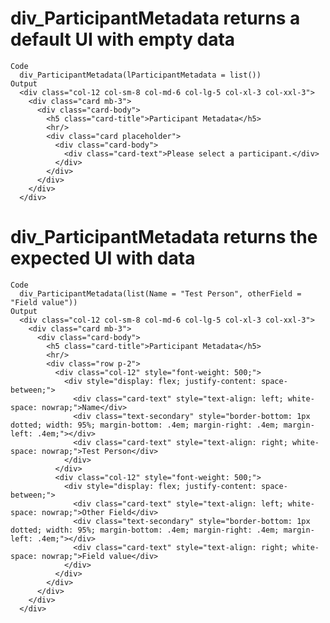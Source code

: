 # div_ParticipantMetadata returns a default UI with empty data

    Code
      div_ParticipantMetadata(lParticipantMetadata = list())
    Output
      <div class="col-12 col-sm-8 col-md-6 col-lg-5 col-xl-3 col-xxl-3">
        <div class="card mb-3">
          <div class="card-body">
            <h5 class="card-title">Participant Metadata</h5>
            <hr/>
            <div class="card placeholder">
              <div class="card-body">
                <div class="card-text">Please select a participant.</div>
              </div>
            </div>
          </div>
        </div>
      </div>

# div_ParticipantMetadata returns the expected UI with data

    Code
      div_ParticipantMetadata(list(Name = "Test Person", otherField = "Field value"))
    Output
      <div class="col-12 col-sm-8 col-md-6 col-lg-5 col-xl-3 col-xxl-3">
        <div class="card mb-3">
          <div class="card-body">
            <h5 class="card-title">Participant Metadata</h5>
            <hr/>
            <div class="row p-2">
              <div class="col-12" style="font-weight: 500;">
                <div style="display: flex; justify-content: space-between;">
                  <div class="card-text" style="text-align: left; white-space: nowrap;">Name</div>
                  <div class="text-secondary" style="border-bottom: 1px dotted; width: 95%; margin-bottom: .4em; margin-right: .4em; margin-left: .4em;"></div>
                  <div class="card-text" style="text-align: right; white-space: nowrap;">Test Person</div>
                </div>
              </div>
              <div class="col-12" style="font-weight: 500;">
                <div style="display: flex; justify-content: space-between;">
                  <div class="card-text" style="text-align: left; white-space: nowrap;">Other Field</div>
                  <div class="text-secondary" style="border-bottom: 1px dotted; width: 95%; margin-bottom: .4em; margin-right: .4em; margin-left: .4em;"></div>
                  <div class="card-text" style="text-align: right; white-space: nowrap;">Field value</div>
                </div>
              </div>
            </div>
          </div>
        </div>
      </div>

